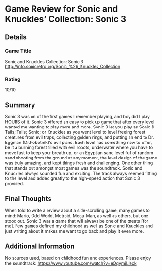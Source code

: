 # Game Review for Sonic and Knuckles’ Collection: Sonic 3
## Details

### Game Title
Sonic and Knuckles Collection: Sonic 3
http://info.sonicretro.org/Sonic_%26_Knuckles_Collection
### Rating
10/10
## Summary
Sonic 3 was on of the first games I remember playing, and boy did I play HOURS of it. Sonic 3 offered an easy to pick up game that after every level wanted me wanting to play more and more.
Sonic 3 let you play as Sonic & Tails; Tails; Sonic; or Knuckles as you went level to level freeing forest creatures from evil traps, collecting golden rings, and putting an end to Dr. Eggman (Dr.Robotnik)'s evil plans.
Each level has something new to offer, be it a burning forest filled with evil robots, underwater where you have to move fast to keep your breath up, or an Egyptian sand level full of random sand shooting from the ground at any moment, the level design of the game was truly amazing, and kept things fresh and challenging. 
One other thing that stands out amongst most games was the soundtrack. Sonic and Knuckles always sounded fun and exciting. The track always seemed fitting to the level and added greatly to the high-speed action that Sonic 3 provided.
## Final Thoughts
When told to write a review about a side-scrolling game, many games to mind: Mario, Odd World, Metroid, Mega-Man, as well as others, but one stood out. Sonic 3 was a game that will always be one of the greats [for me]. Few games defined my childhood as well as Sonic and Knuckles and just writing about it makes me want to go back and play it even more.
## Additional Information
No sources used, based on childhood fun and experiences.
Please enjoy the soundtrack: https://www.youtube.com/watch?v=eQqymjLleck
